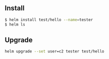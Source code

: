 ## Install

```sh
$ helm install test/hello --name=tester
$ helm ls
```

## Upgrade
```sh
helm upgrade --set user=c2 tester test/hello
```
